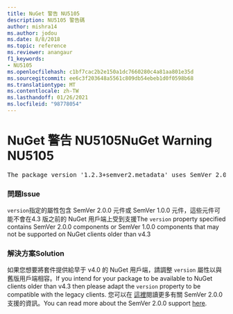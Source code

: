 ```yaml
---
title: NuGet 警告 NU5105
description: NU5105 警告碼
author: mishra14
ms.author: jodou
ms.date: 8/8/2018
ms.topic: reference
ms.reviewer: anangaur
f1_keywords:
- NU5105
ms.openlocfilehash: c1bf7cac2b2e150a1dc7660280c4a81aa801e35d
ms.sourcegitcommit: ee6c3f203648a5561c809db54ebeb1d0f0598b68
ms.translationtype: MT
ms.contentlocale: zh-TW
ms.lasthandoff: 01/26/2021
ms.locfileid: "98778054"
---
```

# <a name="nuget-warning-nu5105"></a><span data-ttu-id="65d8d-103">NuGet 警告 NU5105</span><span class="sxs-lookup"><span data-stu-id="65d8d-103">NuGet Warning NU5105</span></span>
<pre>The package version '1.2.3+semver2.metadata' uses SemVer 2.0.0 or components of SemVer 1.0.0 that are not supported on legacy clients. Change the package version to a SemVer 1.0.0 string. If the version contains a release label it must start with a letter. This message can be ignored if the package is not intended for older clients.</pre>

### <a name="issue"></a><span data-ttu-id="65d8d-104">問題</span><span class="sxs-lookup"><span data-stu-id="65d8d-104">Issue</span></span>

<span data-ttu-id="65d8d-105">`version`指定的屬性包含 SemVer 2.0.0 元件或 SemVer 1.0.0 元件，這些元件可能不會在4.3 版之前的 NuGet 用戶端上受到支援</span><span class="sxs-lookup"><span data-stu-id="65d8d-105">The `version` property specified contains SemVer 2.0.0 components or SemVer 1.0.0 components that may not be supported on NuGet clients older than v4.3</span></span>


### <a name="solution"></a><span data-ttu-id="65d8d-106">解決方案</span><span class="sxs-lookup"><span data-stu-id="65d8d-106">Solution</span></span>

<span data-ttu-id="65d8d-107">如果您想要將套件提供給早于 v4.0 的 NuGet 用戶端，請調整 `version` 屬性以與舊版用戶端相容。</span><span class="sxs-lookup"><span data-stu-id="65d8d-107">If you intend for your package to be available to NuGet clients older than v4.3 then please adapt the `version` property to be compatible with the legacy clients.</span></span> <span data-ttu-id="65d8d-108">您可以在 [這裡](https://github.com/NuGet/Home/wiki/SemVer-2.0.0-support)閱讀更多有關 SemVer 2.0.0 支援的資訊。</span><span class="sxs-lookup"><span data-stu-id="65d8d-108">You can read more about the SemVer 2.0.0 support [here](https://github.com/NuGet/Home/wiki/SemVer-2.0.0-support).</span></span>

